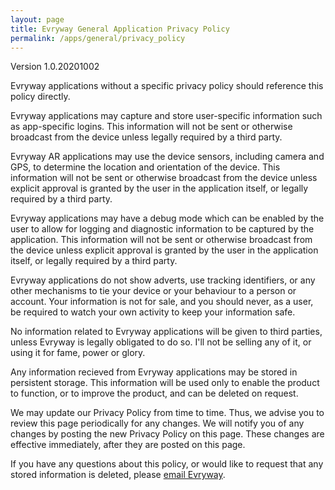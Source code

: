 ```yaml
---
layout: page
title: Evryway General Application Privacy Policy
permalink: /apps/general/privacy_policy
---
```


Version 1.0.20201002


Evryway applications without a specific privacy policy should reference this policy directly.

Evryway applications may capture and store user-specific information such as app-specific
logins. This information will not be sent or otherwise broadcast from the device unless
legally required by a third party.

Evryway AR applications may use the device sensors, including camera and GPS, to determine
the location and orientation of the device. This information will not be sent or otherwise
broadcast from the device unless explicit approval is granted by the user in the application itself,
or legally required by a third party.

Evryway applications may have a debug mode which can be enabled by the user to allow for
logging and diagnostic information to be captured by the application. This information will
not be sent or otherwise broadcast from the device unless explicit approval is granted by
the user in the application itself, or legally required by a third party.

Evryway applications do not show adverts, use tracking identifiers, or any other mechanisms to
tie your device or your behaviour to a person or account. Your information is not for sale,
and you should never, as a user, be required to watch your own activity to keep your information
safe.

No information related to Evryway applications will be given to third parties, unless Evryway is
legally obligated to do so. I'll not be selling any of it, or using it for fame, power or glory.

Any information recieved from Evryway applications may be stored in persistent storage.
This information will be used only to enable the product to function, or to improve the
product, and can be deleted on request.

We may update our Privacy Policy from time to time. Thus, we advise you to review this page
periodically for any changes. We will notify you of any changes by posting the new Privacy Policy
on this page. These changes are effective immediately, after they are posted on this page.

If you have any questions about this policy, or would like to request that any stored
information is deleted, please [email Evryway](mailto:hi@evryway.com).

